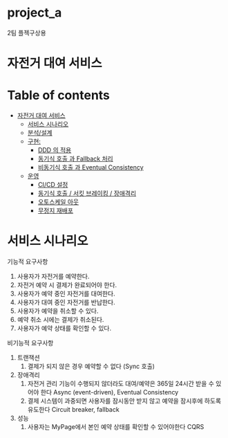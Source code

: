 # project_a
2팀 플젝구상용

# 자전거 대여 서비스
 
# Table of contents
 
 - [자전거 대여 서비스](#---)
   - [서비스 시나리오](#서비스-시나리오)  
   - [분석/설계](#분석설계)
   - [구현:](#구현-)
     - [DDD 의 적용](#ddd-의-적용)
     - [동기식 호출 과 Fallback 처리](#동기식-호출-과-Fallback-처리)
     - [비동기식 호출 과 Eventual Consistency](#비동기식-호출-과-Eventual-Consistency)
   - [운영](#운영)
     - [CI/CD 설정](#cicd설정)
     - [동기식 호출 / 서킷 브레이킹 / 장애격리](#동기식-호출-서킷-브레이킹-장애격리)
     - [오토스케일 아웃](#오토스케일-아웃)
     - [무정지 재배포](#무정지-재배포)
    
# 서비스 시나리오
 
 기능적 요구사항
 1. 사용자가 자전거를 예약한다.
 1. 자전거 예약 시 결제가 완료되어야 한다.
 1. 사용자가 예약 중인 자전거를 대여한다.
 1. 사용자가 대여 중인 자전거를 반납한다.
 1. 사용자가 예약을 취소할 수 있다.
 1. 예약 취소 시에는 결제가 취소된다.
 1. 사용자가 예약 상태를 확인할 수 있다.
  
 비기능적 요구사항
 1. 트랜잭션
     1. 결제가 되지 않은 경우 예약할 수 없다 (Sync 호출)
 1. 장애격리
     1. 자전거 관리 기능이 수행되지 않더라도 대여/예약은 365일 24시간 받을 수 있어야 한다  Async (event-driven), Eventual Consistency
     1. 결제 시스템이 과중되면 사용자를 잠시동안 받지 않고 예약을 잠시후에 하도록 유도한다  Circuit breaker, fallback
 1. 성능
     1. 사용자는 MyPage에서 본인 예약 상태를 확인할 수 있어야한다 CQRS
 
 
